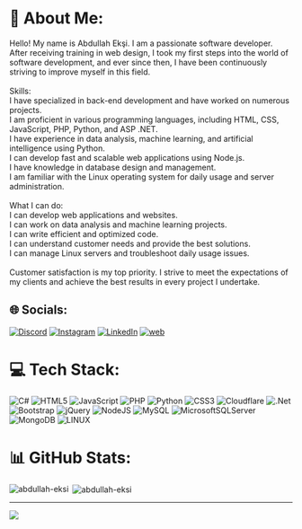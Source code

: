 # 💫 About Me:
Hello! My name is Abdullah Ekşi. I am a passionate software developer. After receiving training in web design, I took my first steps into the world of software development, and ever since then, I have been continuously striving to improve myself in this field.<br><br>Skills:<br>I have specialized in back-end development and have worked on numerous projects.<br>I am proficient in various programming languages, including HTML, CSS, JavaScript, PHP, Python, and ASP .NET.<br>I have experience in data analysis, machine learning, and artificial intelligence using Python.<br>I can develop fast and scalable web applications using Node.js.<br>I have knowledge in database design and management.<br>I am familiar with the Linux operating system for daily usage and server administration.<br><br>What I can do:<br>I can develop web applications and websites.<br>I can work on data analysis and machine learning projects.<br>I can write efficient and optimized code.<br>I can understand customer needs and provide the best solutions.<br>I can manage Linux servers and troubleshoot daily usage issues.<br><br>Customer satisfaction is my top priority. I strive to meet the expectations of my clients and achieve the best results in every project I undertake.


## 🌐 Socials:
[![Discord](https://img.shields.io/badge/Discord-%237289DA.svg?logo=discord&logoColor=white)](https://discord.gg/5UjbND9wd3) [![Instagram](https://img.shields.io/badge/Instagram-%23E4405F.svg?logo=Instagram&logoColor=white)](https://instagram.com/abdullah53_x) [![LinkedIn](https://img.shields.io/badge/LinkedIn-%230077B5.svg?logo=linkedin&logoColor=white)](https://linkedin.com/in/abdullah-ekşi) [![web](https://img.icons8.com/?size=24&id=ZovicwSP5Trl&format=svg&logo=web&logoColor=white)](https://abdullaheksi.com.tr) 

# 💻 Tech Stack:
![C#](https://img.shields.io/badge/c%23-%23239120.svg?style=for-the-badge&logo=c-sharp&logoColor=white) ![HTML5](https://img.shields.io/badge/html5-%23E34F26.svg?style=for-the-badge&logo=html5&logoColor=white) ![JavaScript](https://img.shields.io/badge/javascript-%23323330.svg?style=for-the-badge&logo=javascript&logoColor=%23F7DF1E) ![PHP](https://img.shields.io/badge/php-%23777BB4.svg?style=for-the-badge&logo=php&logoColor=white) ![Python](https://img.shields.io/badge/python-3670A0?style=for-the-badge&logo=python&logoColor=ffdd54) ![CSS3](https://img.shields.io/badge/css3-%231572B6.svg?style=for-the-badge&logo=css3&logoColor=white) ![Cloudflare](https://img.shields.io/badge/Cloudflare-F38020?style=for-the-badge&logo=Cloudflare&logoColor=white) ![.Net](https://img.shields.io/badge/.NET-5C2D91?style=for-the-badge&logo=.net&logoColor=white) ![Bootstrap](https://img.shields.io/badge/bootstrap-%23563D7C.svg?style=for-the-badge&logo=bootstrap&logoColor=white) ![jQuery](https://img.shields.io/badge/jquery-%230769AD.svg?style=for-the-badge&logo=jquery&logoColor=white) ![NodeJS](https://img.shields.io/badge/node.js-6DA55F?style=for-the-badge&logo=node.js&logoColor=white)   ![MySQL](https://img.shields.io/badge/mysql-%2300f.svg?style=for-the-badge&logo=mysql&logoColor=white) ![MicrosoftSQLServer](https://img.shields.io/badge/Microsoft%20SQL%20Sever-CC2927?style=for-the-badge&logo=microsoft%20sql%20server&logoColor=white) ![MongoDB](https://img.shields.io/badge/MongoDB-%234ea94b.svg?style=for-the-badge&logo=mongodb&logoColor=white) ![LINUX](https://img.shields.io/badge/Linux-FCC624?style=for-the-badge&logo=linux&logoColor=black)
# 📊 GitHub Stats:


<p><img align="left" src="https://github-readme-stats.vercel.app/api/top-langs?username=abdullah-eksi&show_icons=true&locale=en&layout=compact" alt="abdullah-eksi" /></p>

<p>&nbsp;<img align="center" src="https://github-readme-stats.vercel.app/api?username=abdullah-eksi&show_icons=true&locale=en" alt="abdullah-eksi" /></p>

---
[![](https://visitcount.itsvg.in/api?id=abdullah-eksi&icon=7&color=5)](https://visitcount.itsvg.in)

<!-- Proudly created with GPRM ( https://gprm.itsvg.in ) -->
